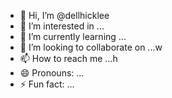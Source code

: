 - 👋 Hi, I’m @dellhicklee
- 👀 I’m interested in ...
- 🌱 I’m currently learning ...
- 💞️ I’m looking to collaborate on ...w
- 📫 How to reach me ...h
- 😄 Pronouns: ...
- ⚡ Fun fact: ...

<!---
dellhicklee/dellhicklee is a ✨ special ✨ repository because its `README.md` sdf(this file) appears on your GitHub profile.
You can click the Preview link to take a look at your changes.45
--->
